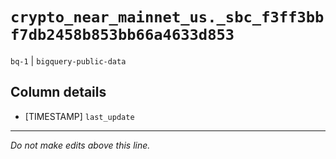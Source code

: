 # `crypto_near_mainnet_us._sbc_f3ff3bbf7db2458b853bb66a4633d853`
`bq-1` | `bigquery-public-data`

## Column details
* [TIMESTAMP] `last_update`

-------------------------------------------------------------------------------
*Do not make edits above this line.*

